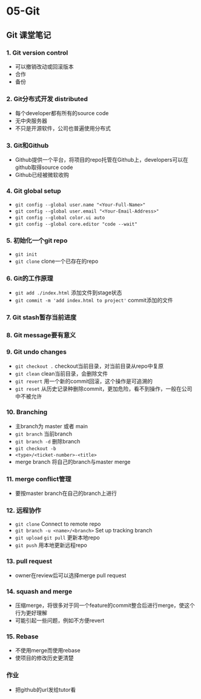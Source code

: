 # 05-Git

## Git 课堂笔记

### 1. Git version control
- 可以撤销改动或回滚版本
- 合作
- 备份

### 2. Git分布式开发 distributed
- 每个developer都有所有的source code
- 无中央服务器
- 不只是开源软件，公司也普遍使用分布式

### 3. Git和Github
- Github提供一个平台，将项目的repo托管在Github上，developers可以在github取得source code
- Github已经被微软收购

### 4. Git global setup
- `git config --global user.name "<Your-Full-Name>"`
- `git config --global user.email "<Your-Email-Address>"`
- `git config --global color.ui auto`
- `git config --global core.editor "code --wait"`

### 5. 初始化一个git repo
- `git init`
- `git clone` clone一个已存在的repo

### 6. Git的工作原理
- `git add ./index.html` 添加文件到stage状态
- `git commit -m 'add index.html to project'` commit添加的文件

### 7. Git stash暂存当前进度

### 8. Git message要有意义

### 9. Git undo changes
- `git checkout .` checkout当前目录，对当前目录从repo中复原
- `git clean` clean当前目录，会删除文件
- `git revert` 用一个新的commit回滚，这个操作是可追溯的
- `git reset` 从历史记录种删除commit，更加危险，看不到操作，一般在公司中不被允许

### 10. Branching
- 主branch为 master 或者 main
- `git branch` 当前branch
- `git branch -d` 删除branch
- `git checkout -b`
- `<type>/<ticket-number>-<title>`
- merge branch 将自己的branch与master merge

### 11. merge conflict管理
- 要按master branch在自己的branch上进行

### 12. 远程协作
- `git clone` Connect to remote repo
- `git branch -u <name>/<branch>` Set up tracking branch
- `git upload` `git pull` 更新本地repo
- `git push` 用本地更新远程repo

### 13. pull request
- owner在review后可以选择merge pull request

### 14. squash and merge
- 压缩merge，将很多对于同一个feature的commit整合后进行merge，使这个行为更好理解
- 可能引起一些问题，例如不方便revert

### 15. Rebase
- 不使用merge而使用rebase
- 使项目的修改历史更清楚

### 作业
- 把github的url发给tutor看